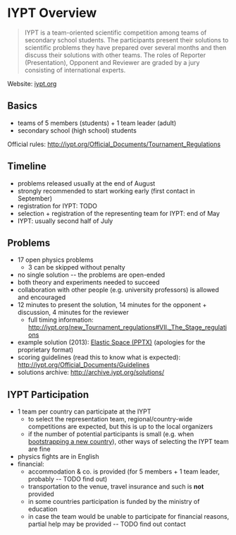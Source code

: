 IYPT Overview
=============

> IYPT is a team-oriented scientific competition among teams of secondary school
> students. The participants present their solutions to scientific problems they
> have prepared over several months and then discuss their solutions with other
> teams. The roles of Reporter (Presentation), Opponent and Reviewer are graded
> by a jury consisting of international experts.

Website: [iypt.org](http://iypt.org)

Basics
------

* teams of 5 members (students) + 1 team leader (adult)
* secondary school (high school) students

Official rules: http://iypt.org/Official_Documents/Tournament_Regulations

Timeline
--------

* problems released usually at the end of August
* strongly recommended to start working early (first contact in September)
* registration for IYPT: TODO
* selection + registration of the representing team for IYPT: end of May
* IYPT: usually second half of July

Problems
--------

* 17 open physics problems
  * 3 can be skipped without penalty
* no single solution -- the problems are open-ended
* both theory and experiments needed to succeed
* collaboration with other people (e.g. university professors) is allowed and encouraged
* 12 minutes to present the solution, 14 minutes for the opponent + discussion, 4 minutes for the reviewer
  * full timing information: http://iypt.org/new_Tournament_regulations#VII._The_Stage_regulations
* example solution (2013): [Elastic Space (PPTX)](https://people.ksp.sk/~kamila/02.pptx) (apologies for the proprietary format)
* scoring guidelines (read this to know what is expected): http://iypt.org/Official_Documents/Guidelines
* solutions archive: http://archive.iypt.org/solutions/

IYPT Participation
------------------

* 1 team per country can participate at the IYPT
  * to select the representation team, regional/country-wide competitions are expected, but this is up to the local organizers
  * if the number of potential participants is small (e.g. when [bootstrapping a new country](#bootstrapping-a-new-country)), other ways of selecting the IYPT team are fine
* physics fights are in English
* financial:
  * accommodation & co. is provided (for 5 members + 1 team leader, probably -- TODO find out)
  * transportation to the venue, travel insurance and such is **not** provided
  * in some countries participation is funded by the ministry of education
  * in case the team would be unable to participate for financial reasons, partial help may be provided -- TODO find out contact
